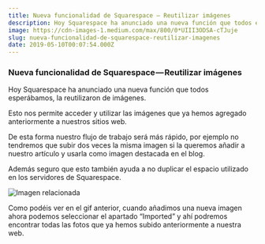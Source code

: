 ```yaml
---
title: Nueva funcionalidad de Squarespace — Reutilizar imágenes
description: Hoy Squarespace ha anunciado una nueva función que todos esperábamos, la reutilizaron de imágenes.
image: https://cdn-images-1.medium.com/max/800/0*UIII3ODSA-cTJuje
slug: nueva-funcionalidad-de-squarespace-reutilizar-imagenes
date: 2019-05-10T00:07:54.000Z
---
```


### Nueva funcionalidad de Squarespace — Reutilizar imágenes

Hoy Squarespace ha anunciado una nueva función que todos esperábamos, la reutilizaron de imágenes.

Esto nos permite acceder y utilizar las imágenes que ya hemos agregado anteriormente a nuestros sitios web.

De esta forma nuestro flujo de trabajo será más rápido, por ejemplo no tendremos que subir dos veces la misma imagen si la queremos añadir a nuestro artículo y usarla como imagen destacada en el blog.

Además seguro que esto también ayuda a no duplicar el espacio utilizado en los servidores de Squarespace.

![Imagen relacionada](https://cdn-images-1.medium.com/max/800/0*UIII3ODSA-cTJuje)

Como podéis ver en el gif anterior, cuando añadimos una nueva imagen ahora podemos seleccionar el apartado “Imported” y ahí podremos encontrar todas las fotos que ya hemos subido anteriormente a nuestra web.
